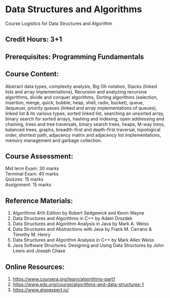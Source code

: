 # Data Structures and Algorithms
Course Logistics for Data Structures and Algorithm

## Credit Hours: 3+1    

## Prerequisites: Programming Fundamentals

## Course Content:
Abstract data types, complexity analysis, Big Oh notation, Stacks (linked lists and array implementations), Recursion and analyzing recursive algorithms, divide and conquer algorithms, Sorting algorithms (selection, insertion, merge, quick, bubble, heap, shell, radix, bucket), queue, dequeuer, priority queues (linked and array implementations of queues), linked list & its various types, sorted linked list, searching an unsorted array, binary search for sorted arrays, hashing and indexing, open addressing and chaining, trees and tree traversals, binary search trees, heaps, M-way tress, balanced trees, graphs, breadth-first and depth-first traversal, topological order, shortest path, adjacency matrix and adjacency list implementations, memory management and garbage collection.  

## Course Assessment:

Mid term Exam: 30 marks   
Terminal Exam: 40 marks  
Quizzes:       15 marks  
Assignment:    15 marks  

## Reference Materials:

1. Algorithms 4rth Edition by Robert Sedgewick and Kevin Wayne  
2. Data Structures and Algorithms in C++ by Adam Drozdek
3. Data Structures and Algorithm Analysis in Java by Mark A. Weiss
4. Data Structures and Abstractions with Java by Frank M. Carrano & Timothy M. Henry
5. Data Structures and Algorithm Analysis in C++ by Mark Allen Weiss
6. Java Software Structures: Designing and Using Data Structures by John Lewis and Joseph Chase

## Online Resources:

1. https://www.coursera.org/learn/algorithms-part1  
2. https://www.edx.org/course/algorithms-and-data-structures-1  
3. https://www.algoexpert.io/

